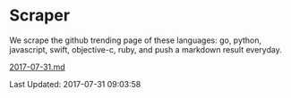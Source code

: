 # Scraper

We scrape the github trending page of these languages: go, python, javascript, swift, objective-c, ruby, and push a markdown result everyday.

[2017-07-31.md](https://github.com/henson/Scraper/blob/master/2017-07-31.md)

Last Updated: 2017-07-31 09:03:58